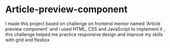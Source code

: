 # Article-preview-component
I made this project based on challenge on frontend mentor named 'Article preview component' and i used HTML, CSS and JavaScript to implement it , this challenge helped me practice responsive design and improve my skills with grid and flexbox 
